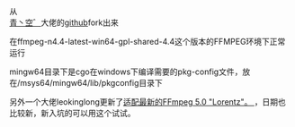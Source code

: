 从[  
青丶空゛](https://blog.csdn.net/qq_17308321 "青丶空゛")大佬的[github](https://github.com/kanade2010/goav-incr)fork出来

在ffmpeg-n4.4-latest-win64-gpl-shared-4.4这个版本的FFMPEG环境下正常运行

mingw64目录下是cgo在windows下编译需要的pkg-config文件，放在/msys64/mingw64/lib/pkgconfig目录下

另外一个大佬leokinglong更新了[适配最新的FFmpeg 5.0 "Lorentz"。 ](https://github.com/leokinglong/goav)，日期也比较新，新入坑的可以用这个试试。



